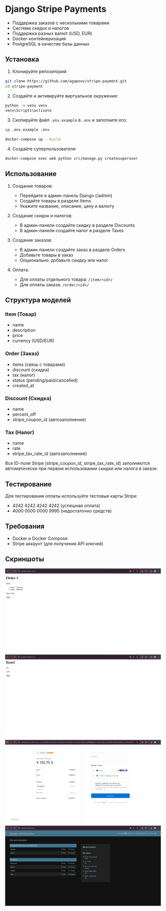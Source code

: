 # Django Stripe Payments


- Поддержка заказов с несколькими товарами
- Система скидок и налогов
- Поддержка разных валют (USD, EUR)
- Docker-контейнеризация
- PostgreSQL в качестве базы данных


## Установка

1. Клонируйте репозиторий:

```bash
git clone https://github.com/agapoov/stripe-payment.git
cd stripe-payment
```

2. Создайте и активируйте виртуальное окружение:

```bash
python -m venv venv
venv\Scripts\activate
```

3. Скопируйте файл `.env.example` в `.env` и заполните его:

```bash
cp .env.example .env
```

```bash
docker-compose up --build
```

4. Создайте суперпользователя:

```bash
docker-compose exec web python src/manage.py createsuperuser
```

## Использование

1. Создание товаров:
   - Перейдите в админ-панель Django (/admin)
   - Создайте товары в разделе Items
   - Укажите название, описание, цену и валюту

2. Создание скидок и налогов:
   - В админ-панели создайте скидку в разделе Discounts
   - В админ-панели создайте налог в разделе Taxes

3. Создание заказов:
   - В админ-панели создайте заказ в разделе Orders
   - Добавьте товары в заказ
   - Опционально: добавьте скидку или налог

4. Оплата:
   - Для оплаты отдельного товара: `/item/<id>/`
   - Для оплаты заказа: `/order/<id>/`

## Структура моделей

### Item (Товар)
- name
- description
- price
- currency (USD/EUR)

### Order (Заказ)
- items (связь с товарами)
- discount (скидка)
- tax (налог)
- status (pending/paid/cancelled)
- created_at

### Discount (Скидка)
- name
- percent_off
- stripe_coupon_id (автозаполнение)

### Tax (Налог)
- name
- rate
- stripe_tax_rate_id (автозаполнение)

Все ID-поля Stripe (stripe_coupon_id, stripe_tax_rate_id) заполняются автоматически при первом использовании скидки или налога в заказе.


## Тестирование

Для тестирования оплаты используйте тестовые карты Stripe:
- 4242 4242 4242 4242 (успешная оплата)
- 4000 0000 0000 9995 (недостаточно средств)

## Требования

- Docker и Docker Compose
- Stripe аккаунт (для получения API ключей)


## Скриншоты

![order](src/project_photo/order.png)

![item](src/project_photo/item.png)

![payment](src/project_photo/payment.png)

![admin](src/project_photo/admin.png)

